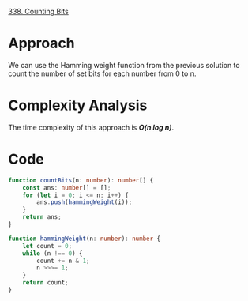 [338. Counting Bits](https://leetcode.com/problems/counting-bits/)

# Approach
We can use the Hamming weight function from the previous solution to count the number of set bits for each number from 0 to n.

# Complexity Analysis
The time complexity of this approach is ***O(n log n)***.

# Code
```typescript
function countBits(n: number): number[] {
    const ans: number[] = [];
    for (let i = 0; i <= n; i++) {
        ans.push(hammingWeight(i));
    }
    return ans;
}

function hammingWeight(n: number): number {
    let count = 0;
    while (n !== 0) {
        count += n & 1;
        n >>>= 1;
    }
    return count;
}
```